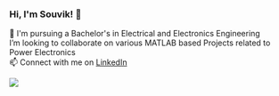 ### Hi, I'm Souvik! 👋


<!--🔭 I’m currently working as a Research Intern at IIT-BHU on Charging Technologies for Electric Vehicles<br/>//-->
🌱 I'm pursuing a Bachelor's in Electrical and Electronics Engineering <br/>
I’m looking to collaborate on various MATLAB based Projects related to Power Electronics  <br/>
📫 Connect with me on [LinkedIn](https://www.linkedin.com/in/souvik-datta03/)

![](https://komarev.com/ghpvc/?username=souvik0306)
